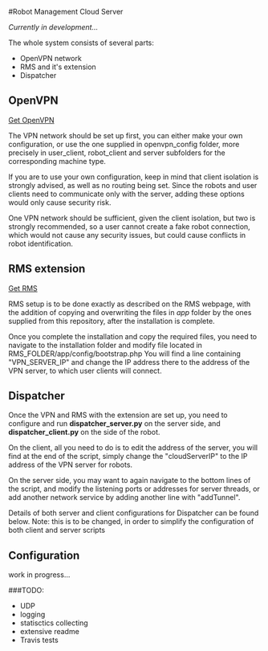 #Robot Management Cloud Server

*Currently in development...*

The whole system consists of several parts:
* OpenVPN network
* RMS and it's extension
* Dispatcher

## OpenVPN
[Get OpenVPN](https://openvpn.net/index.php/open-source/downloads.html)

The VPN network should be set up first, you can either make your own configuration, or use the one supplied in openvpn_config folder, more precisely
in user_client, robot_client and server subfolders for the corresponding machine type.

If you are to use your own configuration, keep in mind that client isolation is strongly advised, as well as no routing being set.
Since the robots and user clients need to communicate only with the server, adding these options would only cause security risk.

One VPN network should be sufficient, given the client isolation, but two is strongly recommended, so a user cannot create a fake robot connection,
which would not cause any security issues, but could cause conflicts in robot identification.

## RMS extension
[Get RMS](http://wiki.ros.org/rms)

RMS setup is to be done exactly as described on the RMS webpage, with the addition of copying and overwriting the files in *app* folder by the ones
supplied from this repository, after the installation is complete.

Once you complete the installation and copy the required files, you need to navigate to the installation folder and modify file located in RMS_FOLDER/app/config/bootstrap.php
You will find a line containing "VPN_SERVER_IP" and change the IP address there to the address of the VPN server, to which user clients will connect.

## Dispatcher

Once the VPN and RMS with the extension are set up, you need to configure and run **dispatcher_server.py** on the server side, and **dispatcher_client.py** on the side
of the robot.

On the client, all you need to do is to edit the address of the server, you will find at the end of the script, simply change the "cloudServerIP" to the IP address
of the VPN server for robots.

On the server side, you may want to again navigate to the bottom lines of the script, and modify the listening ports or addresses for server threads,
or add another network service by adding another line with "addTunnel".

Details of both server and client configurations for Dispatcher can be found below.
Note: this is to be changed, in order to simplify the configuration of both client and server scripts



## Configuration
work in progress...


###TODO:
* UDP
* logging
* statisctics collecting
* extensive readme
* Travis tests

